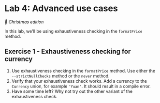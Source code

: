 # Lab 4: Advanced use cases

_🎄 Christmas edition_

In this lab, we'll be using exhaustiveness checking in the `formatPrice` method.

## Exercise 1 - Exhaustiveness checking for currency

1. Use exhaustiveness checking in the `formatPrice` method. Use either the `--strictNullChecks` method or the `never` method.
1. Verify that your exhaustiveness check works. Add a currency to the `Currency` union, for example `'Yuan'`. It should result in a compile error.
1. Have some time left? Why not try out the other variant of the exhaustiveness check.